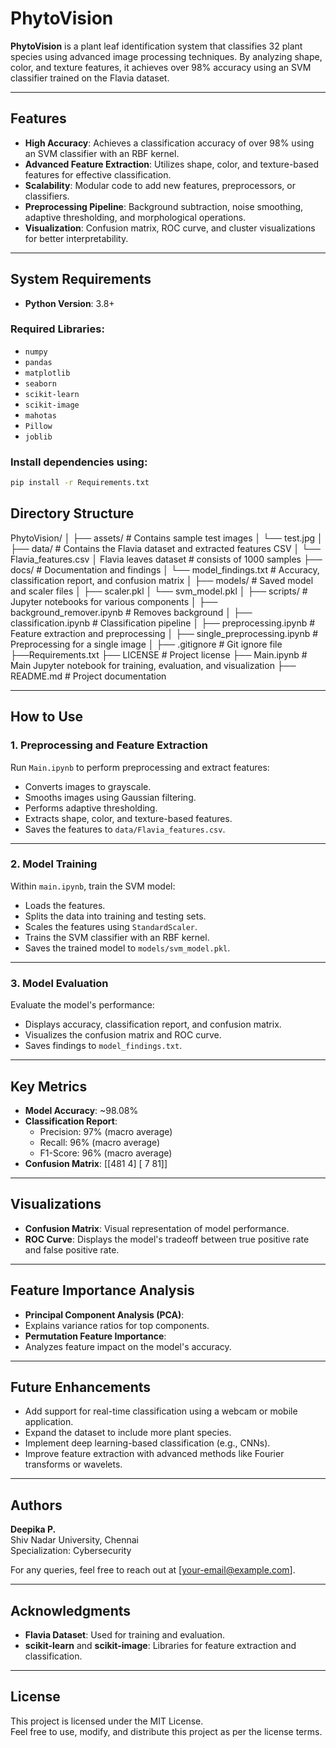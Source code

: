 # PhytoVision

**PhytoVision** is a plant leaf identification system that classifies 32 plant species using advanced image processing techniques. By analyzing shape, color, and texture features, it achieves over 98% accuracy using an SVM classifier trained on the Flavia dataset.

---

## Features
- **High Accuracy**: Achieves a classification accuracy of over 98% using an SVM classifier with an RBF kernel.
- **Advanced Feature Extraction**: Utilizes shape, color, and texture-based features for effective classification.
- **Scalability**: Modular code to add new features, preprocessors, or classifiers.
- **Preprocessing Pipeline**: Background subtraction, noise smoothing, adaptive thresholding, and morphological operations.
- **Visualization**: Confusion matrix, ROC curve, and cluster visualizations for better interpretability.

---

## System Requirements
- **Python Version**: 3.8+

### Required Libraries:
- `numpy`
- `pandas`
- `matplotlib`
- `seaborn`
- `scikit-learn`
- `scikit-image`
- `mahotas`
- `Pillow`
- `joblib`

### Install dependencies using:
```bash
pip install -r Requirements.txt
``` 
## Directory Structure 

PhytoVision/
│
├── assets/                   # Contains sample test images
│   └── test.jpg
│
├── data/                     # Contains the Flavia dataset and extracted features CSV
│   └── Flavia_features.csv
│
Flavia leaves dataset # consists of 1000 samples
├── docs/                     # Documentation and findings
│   └── model_findings.txt    # Accuracy, classification report, and confusion matrix
│
├── models/                   # Saved model and scaler files
│   ├── scaler.pkl
│   └── svm_model.pkl
│
├── scripts/                  # Jupyter notebooks for various components
│   ├── background_remover.ipynb     # Removes background
│   ├── classification.ipynb  # Classification pipeline
│   ├── preprocessing.ipynb   # Feature extraction and preprocessing
│   ├── single_preprocessing.ipynb # Preprocessing for a single image
│
├── .gitignore                # Git ignore file
├──Requirements.txt 
├── LICENSE                   # Project license
├── Main.ipynb                # Main Jupyter notebook for training, evaluation, and visualization
├── README.md                 # Project documentation


---

## How to Use

### 1. Preprocessing and Feature Extraction
Run `Main.ipynb` to perform preprocessing and extract features:
- Converts images to grayscale.
- Smooths images using Gaussian filtering.
- Performs adaptive thresholding.
- Extracts shape, color, and texture-based features.
- Saves the features to `data/Flavia_features.csv`.

---

### 2. Model Training
Within `main.ipynb`, train the SVM model:
- Loads the features.
- Splits the data into training and testing sets.
- Scales the features using `StandardScaler`.
- Trains the SVM classifier with an RBF kernel.
- Saves the trained model to `models/svm_model.pkl`.

---

### 3. Model Evaluation
Evaluate the model's performance:
- Displays accuracy, classification report, and confusion matrix.
- Visualizes the confusion matrix and ROC curve.
- Saves findings to `model_findings.txt`.

---

## Key Metrics
- **Model Accuracy**: ~98.08%
- **Classification Report**:
  - Precision: 97% (macro average)
  - Recall: 96% (macro average)
  - F1-Score: 96% (macro average)
- **Confusion Matrix**:
[[481 4] [ 7 81]]

---

## Visualizations
- **Confusion Matrix**: Visual representation of model performance.
- **ROC Curve**: Displays the model's tradeoff between true positive rate and false positive rate.

---

## Feature Importance Analysis
- **Principal Component Analysis (PCA)**:
- Explains variance ratios for top components.
- **Permutation Feature Importance**:
- Analyzes feature impact on the model's accuracy.

---

## Future Enhancements
- Add support for real-time classification using a webcam or mobile application.
- Expand the dataset to include more plant species.
- Implement deep learning-based classification (e.g., CNNs).
- Improve feature extraction with advanced methods like Fourier transforms or wavelets.

---

## Authors
**Deepika P.**  
Shiv Nadar University, Chennai  
Specialization: Cybersecurity  

For any queries, feel free to reach out at [your-email@example.com].

---

## Acknowledgments
- **Flavia Dataset**: Used for training and evaluation.
- **scikit-learn** and **scikit-image**: Libraries for feature extraction and classification.

---

## License
This project is licensed under the MIT License.  
Feel free to use, modify, and distribute this project as per the license terms.